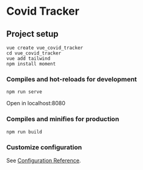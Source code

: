 # Covid Tracker

## Project setup

```
vue create vue_covid_tracker
cd vue_covid_tracker
vue add tailwind
npm install moment
```

### Compiles and hot-reloads for development

```
npm run serve
```

Open in localhost:8080

### Compiles and minifies for production

```
npm run build
```

### Customize configuration

See [Configuration Reference](https://cli.vuejs.org/config/).
